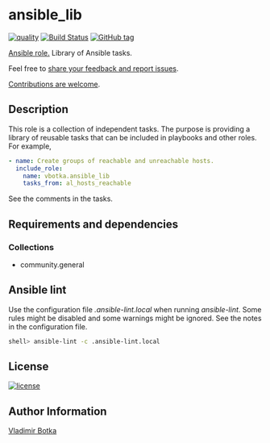 # ansible_lib

[![quality](https://img.shields.io/ansible/quality/39556)](https://galaxy.ansible.com/vbotka/ansible_lib)
[![Build Status](https://app.travis-ci.com/vbotka/ansible-lib.svg?branch=master)](https://app.travis-ci.com/vbotka/ansible-lib)
[![GitHub tag](https://img.shields.io/github/v/tag/vbotka/ansible-lib)](https://github.com/vbotka/ansible-lib/tags)

[Ansible role.](https://galaxy.ansible.com/vbotka/ansible_lib/) Library of Ansible tasks.

Feel free to [share your feedback and report issues](https://github.com/vbotka/ansible-lib/issues).

[Contributions are welcome](https://github.com/firstcontributions/first-contributions).


## Description

This role is a collection of independent tasks. The purpose is providing a library of reusable tasks
that can be included in playbooks and other roles. For example,

```yaml
- name: Create groups of reachable and unreachable hosts.
  include_role:
    name: vbotka.ansible_lib
    tasks_from: al_hosts_reachable
```

See the comments in the tasks.


## Requirements and dependencies

### Collections

* community.general

## Ansible lint

Use the configuration file *.ansible-lint.local* when running *ansible-lint*. Some rules might be
disabled and some warnings might be ignored. See the notes in the configuration file.

```bash
shell> ansible-lint -c .ansible-lint.local
```

## License

[![license](https://img.shields.io/badge/license-BSD-red.svg)](https://www.freebsd.org/doc/en/articles/bsdl-gpl/article.html)


## Author Information

[Vladimir Botka](https://botka.info)
